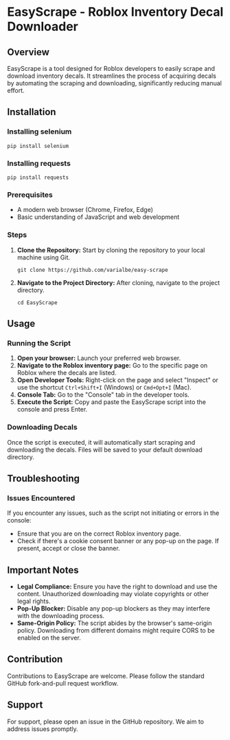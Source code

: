 # EasyScrape - Roblox Inventory Decal Downloader

## Overview
EasyScrape is a tool designed for Roblox developers to easily scrape and download inventory decals. It streamlines the process of acquiring decals by automating the scraping and downloading, significantly reducing manual effort.

## Installation

### Installing selenium
```
pip install selenium
```

### Installing requests
```
pip install requests
```


### Prerequisites
- A modern web browser (Chrome, Firefox, Edge)
- Basic understanding of JavaScript and web development

### Steps
1. **Clone the Repository:** Start by cloning the repository to your local machine using Git.
   ```
   git clone https://github.com/varialbe/easy-scrape
   ```
2. **Navigate to the Project Directory:** After cloning, navigate to the project directory.
   ```
   cd EasyScrape
   ```

## Usage

### Running the Script
1. **Open your browser:** Launch your preferred web browser.
2. **Navigate to the Roblox inventory page:** Go to the specific page on Roblox where the decals are listed.
3. **Open Developer Tools:** Right-click on the page and select "Inspect" or use the shortcut `Ctrl+Shift+I` (Windows) or `Cmd+Opt+I` (Mac).
4. **Console Tab:** Go to the "Console" tab in the developer tools.
5. **Execute the Script:** Copy and paste the EasyScrape script into the console and press Enter.

### Downloading Decals
Once the script is executed, it will automatically start scraping and downloading the decals. Files will be saved to your default download directory.

## Troubleshooting

### Issues Encountered
If you encounter any issues, such as the script not initiating or errors in the console:
- Ensure that you are on the correct Roblox inventory page.
- Check if there's a cookie consent banner or any pop-up on the page. If present, accept or close the banner.

## Important Notes
- **Legal Compliance:** Ensure you have the right to download and use the content. Unauthorized downloading may violate copyrights or other legal rights.
- **Pop-Up Blocker:** Disable any pop-up blockers as they may interfere with the downloading process.
- **Same-Origin Policy:** The script abides by the browser's same-origin policy. Downloading from different domains might require CORS to be enabled on the server.

## Contribution
Contributions to EasyScrape are welcome. Please follow the standard GitHub fork-and-pull request workflow.

## Support
For support, please open an issue in the GitHub repository. We aim to address issues promptly.
